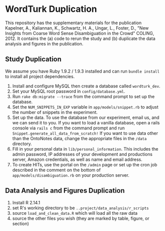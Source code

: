 WordTurk Duplication
==============

This repository has the supplementary materials for the publication Kapelner, A., Kaliannan, K., Schwartz, H. A., Ungar, L., Foster, D., "New Insights from Coarse Word Sense Disambiguation in the Crowd"  COLING, 2012. It contains the (a) code to rerun the study and (b) duplicate the data analysis and figures in the publication.

Study Duplication
-----------------

We assume you have Ruby 1.9.2 / 1.9.3 installed and can run `bundle install` to install all project dependencies.

1. Install and configure MySQL then create a database called `wordturk_dev`.
2. Set your MySQL root password in `config/database.yml`.
3. Run  `rake db:migrate --trace` from the command prompt to set up the database.
4. Set the `NUM_SNIPPETS_IN_EXP` variable in `app/models/snippet.rb` to adjust the number of snippets in the experiment.
5. Set up the data. To use the database from our experiment, email us, and we can send it to you. 
If you want to load a vanilla database, open a rails console via  `rails c`
from the command prompt and run `Snippet.generate_all_data_from_scratch!` If you
want to use data other than the OntoNotes data, change the appropriate files in the
`/data` directory.
6. Fill in your personal data in `lib/personal_information`. This includes the admin
password, IP addresses of your development and productions server, Amazon credentials,
as well as name and email address.
7. To create HITs, use the portal on the `/admin` page or set up the cron job described
in the comment on the bottom of `app/models/disambiguation.rb` on your production server.

Data Analysis and Figures Duplication
-------------------------------------

1. Install R 2.14.1 
2. set R's working directory to be `..project/data_analysis/r_scripts`
3. source `load_and_clean_data.R` which will load all the raw data
4. source the other files you wish (they are marked by table, figure, or section)

